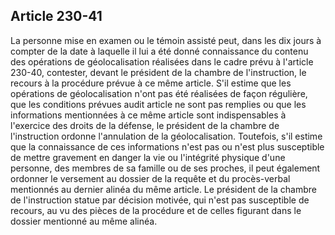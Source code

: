 Article 230-41
----
La personne mise en examen ou le témoin assisté peut, dans les dix jours à
compter de la date à laquelle il lui a été donné connaissance du contenu des
opérations de géolocalisation réalisées dans le cadre prévu à l'article 230-40,
contester, devant le président de la chambre de l'instruction, le recours à la
procédure prévue à ce même article. S'il estime que les opérations de
géolocalisation n'ont pas été réalisées de façon régulière, que les conditions
prévues audit article ne sont pas remplies ou que les informations mentionnées à
ce même article sont indispensables à l'exercice des droits de la défense, le
président de la chambre de l'instruction ordonne l'annulation de la
géolocalisation. Toutefois, s'il estime que la connaissance de ces informations
n'est pas ou n'est plus susceptible de mettre gravement en danger la vie ou
l'intégrité physique d'une personne, des membres de sa famille ou de ses
proches, il peut également ordonner le versement au dossier de la requête et du
procès-verbal mentionnés au dernier alinéa du même article. Le président de la
chambre de l'instruction statue par décision motivée, qui n'est pas susceptible
de recours, au vu des pièces de la procédure et de celles figurant dans le
dossier mentionné au même alinéa.
